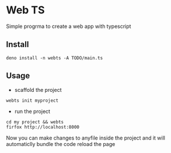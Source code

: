 # Web TS

Simple progrma to create a web app with typescript

## Install

```
deno install -n webts -A TODO/main.ts
```

## Usage

- scaffold the project

```
webts init myproject
```

- run the project

```
cd my project && webts
firfox http://localhost:8000
```

Now you can make changes to anyfile inside the project and it will automaticlly
bundle the code reload the page
